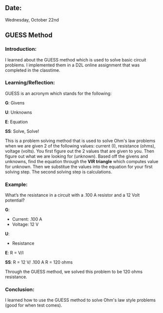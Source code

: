 ## Date:
Wednesday, October 22nd

## GUESS Method 

### Introduction:
I learned about the GUESS method which is used to solve basic circuit problems. I implemented them in a D2L online assignment that was completed in the classtime. 

### Learning/Reflection:
GUESS is an acronym which stands for the following:

**G**: Givens 

**U**: Unknowns

**E**: Equation

**SS**: Solve, Solve!

This is a problem solving method that is used to solve Ohm's law problems when we are given 2 of the following values: current (I), resistance (ohms), voltage (volts). You first figure out the 2 values that are given to you. Then figure out what we are looking for (unknown). Based off the givens and unknowns, find the equation through the **VIR triangle** which computes value for unknown. Then we substitue the values into the equation for your first solving step. The second solving step is calculations.  

### Example:
What’s the resistance in a circuit with a .100 A resistor and a 12 Volt potential?

**G**: 
- Current: .100 A
- Voltage: 12 V

**U**:
- Resistance

**E**: 
R = V/I

**SS**:
R = 12 V/ .100 A
R = 120 ohms


Through the GUESS method, we solved this problem to be 120 ohms resistance. 

### Conclusion:
I learned how to use the GUESS method to solve Ohm's law style problems (good for when test comes). 
